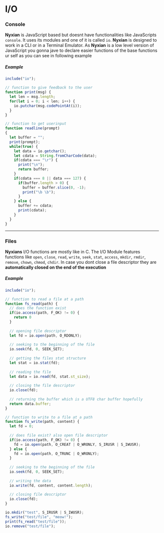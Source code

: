 # I/O

### Console

**Nyxian** is JavaScript based but doesnt have functionalities like JavaScripts `console`. It uses its modules and one of it is called `io`. **Nyxian** is designed to work in a CLI or in a Terminal Emulator. As **Nyxian** is a low level version of JavaScript you gonna jave to declare easier functions of the base functions ur self as you can see in following example

##### Example

```js
include("io");

// function to give feedback to the user
function print(msg) {
  let len = msg.length;
  for(let i = 0; i < len; i++) {
    io.putchar(msg.codePointAt(i));
  }
}

// function to get userinput
function readline(prompt)
{
  let buffer = "";
  print(prompt);
  while(true) {
    let data = io.getchar();
    let cdata = String.fromCharCode(data);
    if(cdata === "\r") {
      print("\n");
      return buffer;
    }
    if(cdata === 8 || data === 127) {
      if(buffer.length > 0) {
        buffer = buffer.slice(0, -1);
        print("\b \b");
      }
    } else {
      buffer += cdata;
      print(cdata);
    }
  }
}
```

***

### Files

**Nyxians** I/O functions are mostly like in C. The I/O Module features functions like `open`, `close`, `read`, `write`, `seek`, `stat`, `access`, `mkdir`, `rmdir`, `remove`, `chown`, `chmod`, `chdir`. In case you dont close a file descriptor they are **automatically closed on the end of the execution**

##### Example

```js
include("io");

// function to read a file at a path
function fs_read(path) {
  // does the function exist
  if(io.access(path, F_OK) != 0) {
    return 0
  }
  
  // opening file descriptor
  let fd = io.open(path, O_RDONLY);
  
  // seeking to the beginning of the file
  io.seek(fd, 0, SEEK_SET);
  
  // getting the files stat structure
  let stat = io.stat(fd);
  
  // reading the file
  let data = io.read(fd, stat.st_size);
  
  // closing the file descriptor
  io.close(fd);
  
  // returning the buffer which is a UTF8 char buffer hopefully
  return data.buffer;
}

// function to write to a file at a path
function fs_write(path, content) {
  let fd = 0;
  
  // does file exist? also open file descriptor
  if(io.access(path, F_OK) != 0) {
    fd = io.open(path, O_CREAT | O_WRONLY, S_IRUSR | S_IWUSR);
  } else {
    fd = io.open(path, O_TRUNC | O_WRONLY);
  }
  
  // seeking to the beginning of the file
  io.seek(fd, 0, SEEK_SET);
  
  // writing the data
  io.write(fd, content, content.length);
  
  // closing file descriptor
  io.close(fd);
}

io.mkdir("test", S_IRUSR | S_IWUSR);
fs_write("test/file", "meow!");
print(fs_read("test/file"));
io.remove("test/file");
```
